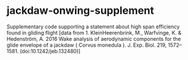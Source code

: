 # jackdaw-onwing-supplement
Supplementary code supporting a statement about high span efficiency found in gliding flight [data from 1. KleinHeerenbrink, M., Warfvinge, K. &amp; Hedenström, A. 2016 Wake analysis of aerodynamic components for the glide envelope of a jackdaw ( Corvus monedula ). J. Exp. Biol. 219, 1572–1581. (doi:10.1242/jeb.132480)]
